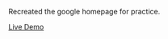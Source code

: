 <p>Recreated the google homepage for practice.</p>
<a href="https://simplebunsen.github.io/google-homepage-recreation/">Live Demo</a>
